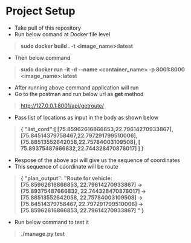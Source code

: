 # Project Setup
* Take pull of this repository
* Run below comand at Docker file level
> **sudo docker build . -t <image_name>:latest**
* Then below command
> **sudo docker run -it -d --name <container_name> -p 8001:8000 <image_name>:latest**
* After running above command application will run 
* Go to the postman and run below url as **get** method
> http://127.0.0.1:8001/api/getroute/
* Pass list of locations as input in the body as shown below
> **{
    "list_cord":[
    [75.85962616866853,22.79614270933867],
    [75.84514379758467,22.797291799510006],
    [75.88513552642058,22.75784003109508],
    [ 75.89375487666832,22.744328470876017]
    ]
}**
* Respose of the above api will give us the sequence of coordinates 
* This sequence of coordinate will be route 
> **{
    "plan_output": 
"Route for vehicle:  
[75.85962616866853, 22.79614270933867] -> [75.89375487666832, 22.744328470876017] -> [75.88513552642058, 22.75784003109508] -> [75.84514379758467, 22.797291799510006] -> [75.85962616866853, 22.79614270933867]
"
}**
* Run below command to test it
> **./manage.py test**

